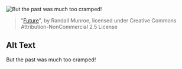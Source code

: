 ![But the past was much too cramped!](https://imgs.xkcd.com/comics/future.png)
> "[Future](https://xkcd.com/338/)", by Randall Munroe, licensed under Creative Commons Attribution-NonCommercial 2.5 License

## Alt Text
But the past was much too cramped!
